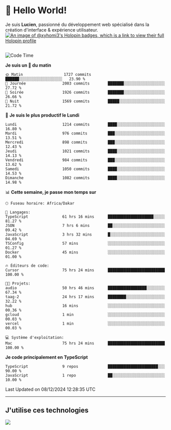 # 👋 Hello World!

Je suis **Lucien**, passionné du développement web spécialisé dans la création d'interface & expérience utilisateur.
[![An image of @xyhomi3's Holopin badges, which is a link to view their full Holopin profile](https://holopin.me/xyhomi3)](https://holopin.io/@xyhomi3)

##

<!--START_SECTION:waka-->
![Code Time](http://img.shields.io/badge/Code%20Time-2%2C752%20hrs%209%20mins-blue)

**Je suis un 🐤 du matin** 

```text
🌞 Matin                  1727 commits        ██████░░░░░░░░░░░░░░░░░░░   23.90 % 
🌆 Journée                2003 commits        ███████░░░░░░░░░░░░░░░░░░   27.72 % 
🌃 Soirée                 1926 commits        ███████░░░░░░░░░░░░░░░░░░   26.66 % 
🌙 Nuit                   1569 commits        █████░░░░░░░░░░░░░░░░░░░░   21.72 % 
```
📅 **Je suis le plus productif le Lundi** 

```text
Lundi                    1214 commits        ████░░░░░░░░░░░░░░░░░░░░░   16.80 % 
Mardi                    976 commits         ███░░░░░░░░░░░░░░░░░░░░░░   13.51 % 
Mercredi                 898 commits         ███░░░░░░░░░░░░░░░░░░░░░░   12.43 % 
Jeudi                    1021 commits        ████░░░░░░░░░░░░░░░░░░░░░   14.13 % 
Vendredi                 984 commits         ███░░░░░░░░░░░░░░░░░░░░░░   13.62 % 
Samedi                   1050 commits        ████░░░░░░░░░░░░░░░░░░░░░   14.53 % 
Dimanche                 1082 commits        ████░░░░░░░░░░░░░░░░░░░░░   14.98 % 
```


📊 **Cette semaine, je passe mon temps sur** 

```text
🕑︎ Fuseau horaire: Africa/Dakar

💬 Langages: 
TypeScript               61 hrs 16 mins      ████████████████████░░░░░   81.27 % 
JSON                     7 hrs 6 mins        ██░░░░░░░░░░░░░░░░░░░░░░░   09.42 % 
JavaScript               3 hrs 32 mins       █░░░░░░░░░░░░░░░░░░░░░░░░   04.69 % 
TSConfig                 57 mins             ░░░░░░░░░░░░░░░░░░░░░░░░░   01.27 % 
Docker                   45 mins             ░░░░░░░░░░░░░░░░░░░░░░░░░   01.00 % 

🔥 Éditeurs de code: 
Cursor                   75 hrs 24 mins      █████████████████████████   100.00 % 

🐱‍💻 Projets: 
audio                    50 hrs 46 mins      █████████████████░░░░░░░░   67.34 % 
taag-2                   24 hrs 17 mins      ████████░░░░░░░░░░░░░░░░░   32.22 % 
hub                      16 mins             ░░░░░░░░░░░░░░░░░░░░░░░░░   00.36 % 
gcloud                   1 min               ░░░░░░░░░░░░░░░░░░░░░░░░░   00.03 % 
vercel                   1 min               ░░░░░░░░░░░░░░░░░░░░░░░░░   00.03 % 

💻 Système d'exploitation: 
Mac                      75 hrs 24 mins      █████████████████████████   100.00 % 
```

**Je code principalement en TypeScript** 

```text
TypeScript               9 repos             ██████████████████████░░░   90.00 % 
JavaScript               1 repo              ██░░░░░░░░░░░░░░░░░░░░░░░   10.00 % 
```




 Last Updated on 08/12/2024 12:28:35 UTC
<!--END_SECTION:waka-->
---

## J'utilise ces technologies

<p align="left">
  <a href="https://skillicons.dev">
    <img src="https://skillicons.dev/icons?i=ts,js,md,scss,tailwind,react,docker,express,astro,vite,nextjs,vercel,figma,ableton" />
  </a>
</p>

